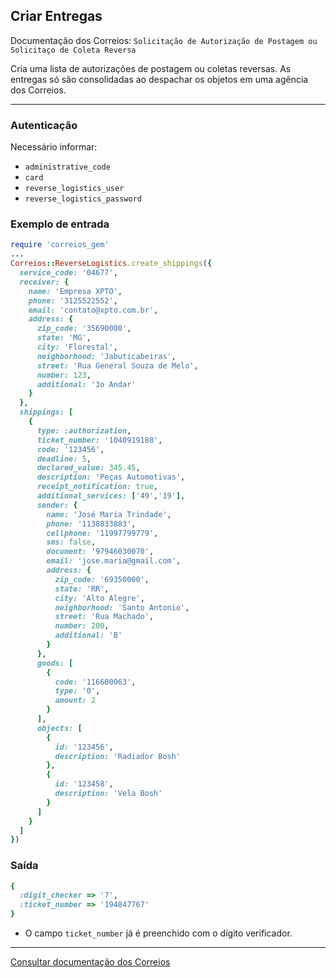 ## Criar Entregas

Documentação dos Correios: `Solicitação de Autorização de Postagem ou Solicitaço de Coleta Reversa`

Cria uma lista de autorizações de postagem ou coletas reversas. As entregas só são consolidadas ao
despachar os objetos em uma agência dos Correios.

____

### Autenticação
Necessário informar:
* `administrative_code`
* `card`
* `reverse_logistics_user`
* `reverse_logistics_password`

### Exemplo de entrada

```ruby
require 'correios_gem'
...
Correios::ReverseLogistics.create_shippings({
  service_code: '04677',
  receiver: {
    name: 'Empresa XPTO',
    phone: '3125522552',
    email: 'contato@xpto.com.br',
    address: {
      zip_code: '35690000',
      state: 'MG',
      city: 'Florestal',
      neighborhood: 'Jabuticabeiras',
      street: 'Rua General Souza de Melo',
      number: 123,
      additional: '3o Andar'
    }
  },
  shippings: [
    {
      type: :authorization,
      ticket_number: '1040919188',
      code: '123456',
      deadline: 5,
      declared_value: 345.45,
      description: 'Peças Automotivas',
      receipt_notification: true,
      additional_services: ['49','19'],
      sender: {
        name: 'José Maria Trindade',
        phone: '1138833883',
        cellphone: '11997799779',
        sms: false,
        document: '97946030070',
        email: 'jose.maria@gmail.com',
        address: {
          zip_code: '69350000',
          state: 'RR',
          city: 'Alto Alegre',
          neighborhood: 'Santo Antonio',
          street: 'Rua Machado',
          number: 200,
          additional: 'B'
        }
      },
      goods: [
        {
          code: '116600063',
          type: '0',
          amount: 2
        }
      ],
      objects: [
        {
          id: '123456',
          description: 'Radiador Bosh'
        },
        {
          id: '123458',
          description: 'Vela Bosh'
        }
      ]
    }
  ]
})
```

### Saída

```ruby
{
  :digit_checker => '7',
  :ticket_number => '194847767'
}
```
* O campo `ticket_number` já é preenchido com o dígito verificador.
---

[Consultar documentação dos Correios](CORREIOS_DOCUMENT.pdf)
